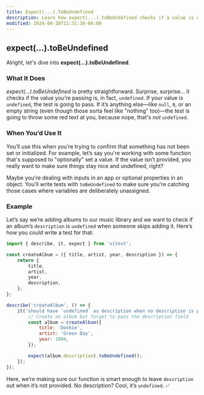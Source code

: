 ```yaml
---
title: Expect(...).ToBeUndefined
description: Learn how expect(...).toBeUndefined checks if a value is undefined.
modified: 2024-09-28T11:31:16-06:00
---
```


## expect(…).toBeUndefined

Alright, let's dive into **expect(…).toBeUndefined**.

### What It Does

_expect(…).toBeUndefined_ is pretty straightforward. Surprise, surprise… it checks if the value you’re passing is, in fact, `undefined`. If your value is `undefined`, the test is going to pass. If it’s anything else—like `null`, `0`, or an empty string (even though those sorta feel like "nothing" too)—the test is going to throw some red text at you, because nope, that's _not_ `undefined`.

### When You’d Use It

You’ll use this when you’re trying to confirm that something has not been set or initialized. For example, let’s say you're working with some function that's supposed to "optionally" set a value. If the value isn’t provided, you really want to make sure things stay nice and undefined, right?

Maybe you're dealing with inputs in an app or optional properties in an object. You’ll write tests with `toBeUndefined` to make sure you're catching those cases where variables are deliberately unassigned.

### Example

Let’s say we’re adding albums to our music library and we want to check if an album’s `description` is `undefined` when someone skips adding it. Here’s how you could write a test for that:

```javascript
import { describe, it, expect } from 'vitest';

const createAlbum = ({ title, artist, year, description }) => {
	return {
		title,
		artist,
		year,
		description,
	};
};

describe('createAlbum', () => {
	it('should have `undefined` as description when no description is provided', () => {
		// Create an album but forget to pass the description field
		const album = createAlbum({
			title: 'Dookie',
			artist: 'Green Day',
			year: 1994,
		});

		expect(album.description).toBeUndefined();
	});
});
```

Here, we’re making sure our function is smart enough to leave `description` out when it’s not provided. No description? Cool, it’s `undefined`. ✅

```ts

```
